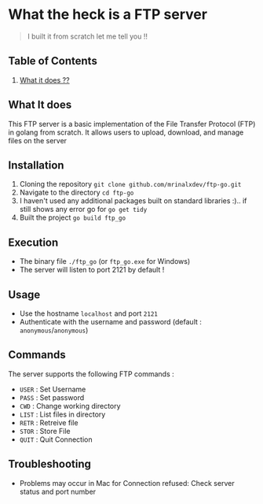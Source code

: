 # What the heck is a FTP server

> I built it from scratch let me tell you !!

## Table of Contents 
1. [What it does ??](#what-it-does)





## What It does

This FTP server is a basic implementation of the File Transfer Protocol (FTP) in golang from scratch. It allows users to upload, download, and manage files on the server

## Installation

1. Cloning the repository ``git clone github.com/mrinalxdev/ftp-go.git``
2. Navigate to the directory ``cd ftp-go``
3. I haven't used any additional packages built on standard libraries :).. if still shows any error go for ``go get tidy``
4. Built the project ``go build ftp_go``

## Execution 

- The binary file ``./ftp_go`` (or ``ftp_go.exe`` for Windows)
- The server will listen to port 2121 by default !

## Usage

- Use the hostname ``localhost`` and port ``2121``
- Authenticate with the username and password (default : ``anonymous``/``anonymous``)

## Commands

The server supports the following FTP commands : 

- ``USER`` : Set Username
- ``PASS`` : Set password
- ``CWD`` : Change working directory
- ``LIST`` : List files in directory
- ``RETR`` : Retreive file
- ``STOR`` : Store File
- ``QUIT`` : Quit Connection


## Troubleshooting

- Problems may occur in Mac for Connection refused: Check server status and port number

